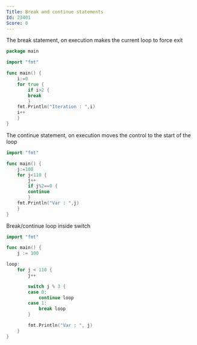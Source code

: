 ```yaml
---
Title: Break and continue statements
Id: 23401
Score: 0
---
```

The break statement, on execution makes the current loop to force exit

```go
package main

import "fmt"

func main() {
    i:=0
    for true {
        if i>2 {
        break
        }
    fmt.Println("Iteration : ",i)
    i++
    }
}
```

The continue statement, on execution moves the control to the start of the loop

```go
import "fmt"

func main() {
    j:=100
    for j<110 {
        j++
        if j%2==0 {
        continue
        }
    fmt.Println("Var : ",j)
    }
}
```

Break/continue loop inside switch

```go
import "fmt"

func main() {
    j := 100

loop:
    for j < 110 {
        j++

        switch j % 3 {
        case 0:
            continue loop
        case 1:
            break loop
        }

        fmt.Println("Var : ", j)
    }
}
```